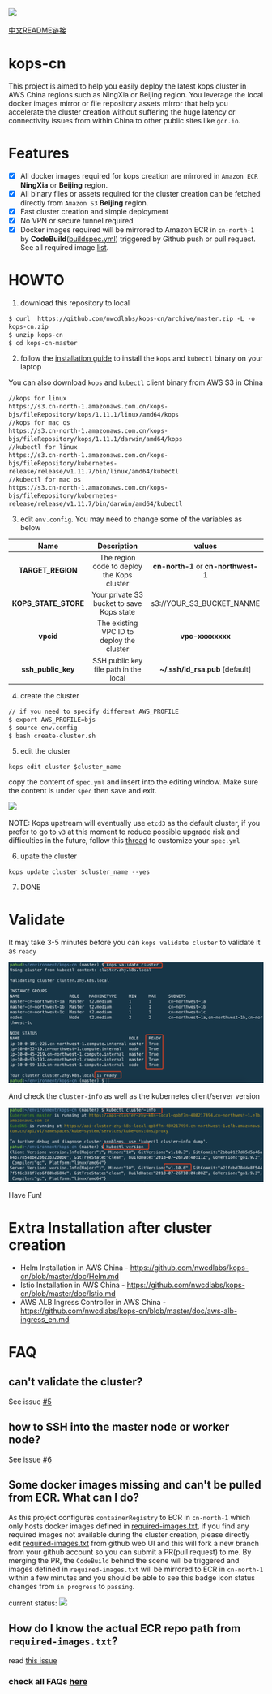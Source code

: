 ![](https://codebuild.us-west-2.amazonaws.com/badges?uuid=eyJlbmNyeXB0ZWREYXRhIjoibG51QU90bjlHekkzNlJkTHl1M3RWWi9MdVZ0YUE2TEhIMlVTUXNobzlyWEd4eklNVkk2NzJ6MS8zcy9tZCt4UVJXUU9FWTVZVlNIQlVZZVZjeEc2R1NvPSIsIml2UGFyYW1ldGVyU3BlYyI6IlhnZm9qa1lXaTEwVUloSksiLCJtYXRlcmlhbFNldFNlcmlhbCI6MX0%3D&branch=master)

[中文README链接](README.md)   

# kops-cn
This project is aimed to help you easily deploy the latest kops cluster in AWS China regions such as NingXia or Beijing region. You leverage the local docker images mirror or file repository assets mirror that help you accelerate the cluster creation without suffering the huge latency or connectivity issues from within China to other public sites like `gcr.io`.        


# Features
- [x] All docker images required for kops creation are mirrored in `Amazon ECR` **NingXia** or **Beijing** region.
- [x] All binary files or assets required for the cluster creation can be fetched directly from `Amazon S3` **Beijing** region.
- [x] Fast cluster creation and simple deployment
- [x] No VPN or secure tunnel required
- [x] Docker images required will be mirrored to Amazon ECR in `cn-north-1` by **CodeBuild**([buildspec.yml](https://github.com/nwcdlabs/kops-cn/blob/master/buildspec.yml)) triggered by Github push or pull request. See all required image [list](https://github.com/nwcdlabs/kops-cn/blob/master/mirror/required-images.txt).

# HOWTO

1. download this repository to local
```
$ curl  https://github.com/nwcdlabs/kops-cn/archive/master.zip -L -o kops-cn.zip
$ unzip kops-cn
$ cd kops-cn-master
```

2. follow the [installation guide](https://github.com/kubernetes/kops/blob/master/docs/install.md) to install the `kops` and `kubectl` binary on your laptop

You can also download `kops` and `kubectl` client binary from AWS S3 in China

```
//kops for linux
https://s3.cn-north-1.amazonaws.com.cn/kops-bjs/fileRepository/kops/1.11.1/linux/amd64/kops
//kops for mac os
https://s3.cn-north-1.amazonaws.com.cn/kops-bjs/fileRepository/kops/1.11.1/darwin/amd64/kops
//kubectl for linux
https://s3.cn-north-1.amazonaws.com.cn/kops-bjs/fileRepository/kubernetes-release/release/v1.11.7/bin/linux/amd64/kubectl
//kubectl for mac os
https://s3.cn-north-1.amazonaws.com.cn/kops-bjs/fileRepository/kubernetes-release/release/v1.11.7/bin/darwin/amd64/kubectl
```


3. edit `env.config`. You may need to change some of the variables as below


|        Name        |                    Description                     | values |
| :----------------: | :----------------------------------------------------------: | :------------------------: |
| **TARGET_REGION** | The region code to deploy the Kops cluster          |   **cn-north-1** or **cn-northwest-1**  |
| **KOPS_STATE_STORE** | Your private S3 bucket to save Kops state | s3://YOUR_S3_BUCKET_NANME |
| **vpcid** | The existing VPC ID to deploy the cluster | **vpc-xxxxxxxx** |
| **ssh_public_key** | SSH public key file path in the local | **~/.ssh/id_rsa.pub** [default] |

4. create the cluster
```
// if you need to specify different AWS_PROFILE
$ export AWS_PROFILE=bjs
$ source env.config
$ bash create-cluster.sh
```

5. edit the cluster
```
kops edit cluster $cluster_name
```
copy the content of `spec.yml` and insert into the editing window. Make sure the content is under `spec` then save and exit.

![](https://user-images.githubusercontent.com/278432/47897276-084ff880-deac-11e8-92db-b2fdf10e10b4.png)

NOTE: Kops upstream will eventually use `etcd3` as the default cluster, if you prefer to go to `v3` at this moment to reduce possible upgrade risk and difficulties in the future, follow this [thread](https://github.com/nwcdlabs/kops-cn/issues/31) to customize your `spec.yml`

6. upate the cluster
```
kops update cluster $cluster_name --yes
```

7. DONE


# Validate

It may take 3-5 minutes before you can `kops validate cluster` to validate it as `ready`

![](./images/01.png)



And check the `cluster-info` as well as the kubernetes client/server version

![](./images/02.png)



Have Fun!

# Extra Installation after cluster creation
* Helm Installation in AWS China - https://github.com/nwcdlabs/kops-cn/blob/master/doc/Helm.md
* Istio Installation in AWS China - https://github.com/nwcdlabs/kops-cn/blob/master/doc/Istio.md
* AWS ALB Ingress Controller in AWS China - https://github.com/nwcdlabs/kops-cn/blob/master/doc/aws-alb-ingress_en.md


# FAQ

## can't validate the cluster?
See issue [#5](https://github.com/nwcdlabs/kops-cn/issues/5)

## how to SSH into the master node or worker node?
See issue [#6](https://github.com/nwcdlabs/kops-cn/issues/6)


## Some docker images missing and can't be pulled from ECR. What can I do?
As this project configures `containerRegistry` to ECR in `cn-north-1` which only hosts docker images defined in [required-images.txt](https://github.com/nwcdlabs/kops-cn/blob/master/mirror/required-images.txt), if you find any required images not available during the cluster creation, please directly edit [required-images.txt](https://github.com/nwcdlabs/kops-cn/blob/master/mirror/required-images.txt) from github web UI and this will fork a new branch from your github account so you can submit a PR(pull request) to me. By merging the PR, the `CodeBuild` behind the scene will be triggered and images defined in `required-images.txt` will be mirrored to ECR in `cn-north-1` within a few minutes and you should be able to see this badge icon status changes from `in progress` to `passing`.

current status: ![](https://codebuild.us-west-2.amazonaws.com/badges?uuid=eyJlbmNyeXB0ZWREYXRhIjoibG51QU90bjlHekkzNlJkTHl1M3RWWi9MdVZ0YUE2TEhIMlVTUXNobzlyWEd4eklNVkk2NzJ6MS8zcy9tZCt4UVJXUU9FWTVZVlNIQlVZZVZjeEc2R1NvPSIsIml2UGFyYW1ldGVyU3BlYyI6IlhnZm9qa1lXaTEwVUloSksiLCJtYXRlcmlhbFNldFNlcmlhbCI6MX0%3D&branch=master)

## How do I know the actual ECR repo path from `required-images.txt`?
read [this issue](https://github.com/nwcdlabs/kops-cn/issues/54) 

### check all FAQs [here](https://github.com/nwcdlabs/kops-cn/issues?utf8=%E2%9C%93&q=label%3AFAQ)

